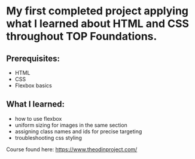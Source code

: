 # My first completed project applying what I learned about HTML and CSS throughout TOP Foundations.

## Prerequisites:
- HTML
- CSS
- Flexbox basics

## What I learned: 
- how to use flexbox
- uniform sizing for images in the same section
- assigning class names and ids for precise targeting
- troubleshooting css styling 

Course found here: https://www.theodinproject.com/

